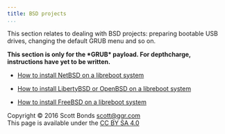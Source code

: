 ```yaml
---
title: BSD projects 
...
```


This section relates to dealing with BSD projects: preparing bootable
USB drives, changing the default GRUB menu and so on.

**This section is only for the \*GRUB\* payload. For depthcharge,
instructions have yet to be written.**

-   [How to install NetBSD on a libreboot system](netbsd.html)
-   [How to install LibertyBSD or OpenBSD on a libreboot
    system](openbsd.html)

-   [How to install FreeBSD on a libreboot system](freebsd.html)

Copyright © 2016 Scott Bonds <scott@ggr.com>\
This page is available under the [CC BY SA 4.0](../cc-by-sa-4.0.txt)
